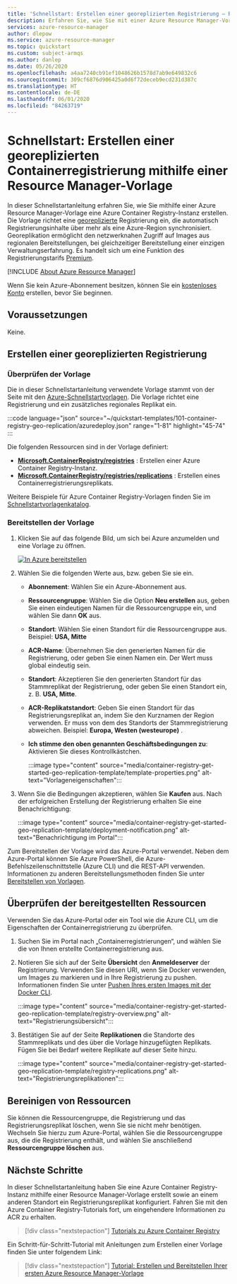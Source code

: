 ```yaml
---
title: 'Schnellstart: Erstellen einer georeplizierten Registrierung – Resource Manager-Vorlage'
description: Erfahren Sie, wie Sie mit einer Azure Resource Manager-Vorlage eine georeplizierte Azure Container Registry-Instanz erstellen.
services: azure-resource-manager
author: dlepow
ms.service: azure-resource-manager
ms.topic: quickstart
ms.custom: subject-armqs
ms.author: danlep
ms.date: 05/26/2020
ms.openlocfilehash: a4aa7240cb91ef1048626b1578d7ab9e649832c6
ms.sourcegitcommit: 309cf6876d906425a0d6f72deceb9ecd231d387c
ms.translationtype: HT
ms.contentlocale: de-DE
ms.lasthandoff: 06/01/2020
ms.locfileid: "84263719"
---
```

# <a name="quickstart-create-a-geo-replicated-container-registry-by-using-a-resource-manager-template"></a>Schnellstart: Erstellen einer georeplizierten Containerregistrierung mithilfe einer Resource Manager-Vorlage

In dieser Schnellstartanleitung erfahren Sie, wie Sie mithilfe einer Azure Resource Manager-Vorlage eine Azure Container Registry-Instanz erstellen. Die Vorlage richtet eine [georeplizierte](container-registry-geo-replication.md) Registrierung ein, die automatisch Registrierungsinhalte über mehr als eine Azure-Region synchronisiert. Georeplikation ermöglicht den netzwerknahen Zugriff auf Images aus regionalen Bereitstellungen, bei gleichzeitiger Bereitstellung einer einzigen Verwaltungserfahrung. Es handelt sich um eine Funktion des Registrierungstarifs [Premium](container-registry-skus.md). 

[!INCLUDE [About Azure Resource Manager](../../includes/resource-manager-quickstart-introduction.md)]

Wenn Sie kein Azure-Abonnement besitzen, können Sie ein [kostenloses Konto](https://azure.microsoft.com/free/) erstellen, bevor Sie beginnen.

## <a name="prerequisites"></a>Voraussetzungen

Keine.

## <a name="create-a-geo-replicated-registry"></a>Erstellen einer georeplizierten Registrierung

### <a name="review-the-template"></a>Überprüfen der Vorlage

Die in dieser Schnellstartanleitung verwendete Vorlage stammt von der Seite mit den [Azure-Schnellstartvorlagen](https://azure.microsoft.com/resources/templates/101-container-registry-geo-replication/). Die Vorlage richtet eine Registrierung und ein zusätzliches regionales Replikat ein.

:::code language="json" source="~/quickstart-templates/101-container-registry-geo-replication/azuredeploy.json" range="1-81" highlight="45-74" :::

Die folgenden Ressourcen sind in der Vorlage definiert:

* **[Microsoft.ContainerRegistry/registries](/azure/templates/microsoft.containerregistry/registries)** : Erstellen einer Azure Container Registry-Instanz.
* **[Microsoft.ContainerRegistry/registries/replications](/azure/templates/microsoft.containerregistry/registries/replications)** : Erstellen eines Containerregistrierungsreplikats.

Weitere Beispiele für Azure Container Registry-Vorlagen finden Sie im [Schnellstartvorlagenkatalog](https://azure.microsoft.com/resources/templates/?resourceType=Microsoft.Containerregistry&pageNumber=1&sort=Popular).

### <a name="deploy-the-template"></a>Bereitstellen der Vorlage

 1. Klicken Sie auf das folgende Bild, um sich bei Azure anzumelden und eine Vorlage zu öffnen.

    [![In Azure bereitstellen](../media/template-deployments/deploy-to-azure.svg)](https://portal.azure.com/#create/Microsoft.Template/uri/https%3A%2F%2Fraw.githubusercontent.com%2FAzure%2Fazure-quickstart-templates%2Fmaster%2F101-container-registry-geo-replication%2Fazuredeploy.json)

 2. Wählen Sie die folgenden Werte aus, bzw. geben Sie sie ein.

    * **Abonnement**: Wählen Sie ein Azure-Abonnement aus.
    * **Ressourcengruppe**: Wählen Sie die Option **Neu erstellen** aus, geben Sie einen eindeutigen Namen für die Ressourcengruppe ein, und wählen Sie dann **OK** aus.
    * **Standort**: Wählen Sie einen Standort für die Ressourcengruppe aus. Beispiel: **USA, Mitte**
    * **ACR-Name**: Übernehmen Sie den generierten Namen für die Registrierung, oder geben Sie einen Namen ein. Der Wert muss global eindeutig sein.
    * **Standort**: Akzeptieren Sie den generierten Standort für das Stammreplikat der Registrierung, oder geben Sie einen Standort ein, z. B. **USA, Mitte**. 
    * **ACR-Replikatstandort**: Geben Sie einen Standort für das Registrierungsreplikat an, indem Sie den Kurznamen der Region verwenden. Er muss von dem des Standorts der Stammregistrierung abweichen. Beispiel: **Europa, Westen (westeurope)** .
    * **Ich stimme den oben genannten Geschäftsbedingungen zu**: Aktivieren Sie dieses Kontrollkästchen.

        :::image type="content" source="media/container-registry-get-started-geo-replication-template/template-properties.png" alt-text="Vorlageneigenschaften":::

 3. Wenn Sie die Bedingungen akzeptieren, wählen Sie **Kaufen** aus. Nach der erfolgreichen Erstellung der Registrierung erhalten Sie eine Benachrichtigung:

     :::image type="content" source="media/container-registry-get-started-geo-replication-template/deployment-notification.png" alt-text="Benachrichtigung im Portal":::

 Zum Bereitstellen der Vorlage wird das Azure-Portal verwendet. Neben dem Azure-Portal können Sie Azure PowerShell, die Azure-Befehlszeilenschnittstelle (Azure CLI) und die REST-API verwenden. Informationen zu anderen Bereitstellungsmethoden finden Sie unter [Bereitstellen von Vorlagen](../azure-resource-manager/templates/deploy-cli.md).

## <a name="review-deployed-resources"></a>Überprüfen der bereitgestellten Ressourcen

Verwenden Sie das Azure-Portal oder ein Tool wie die Azure CLI, um die Eigenschaften der Containerregistrierung zu überprüfen.

1. Suchen Sie im Portal nach „Containerregistrierungen“, und wählen Sie die von Ihnen erstellte Containerregistrierung aus.

1. Notieren Sie sich auf der Seite **Übersicht** den **Anmeldeserver** der Registrierung. Verwenden Sie diesen URI, wenn Sie Docker verwenden, um Images zu markieren und in Ihre Registrierung zu pushen. Informationen finden Sie unter [Pushen Ihres ersten Images mit der Docker CLI](container-registry-get-started-docker-cli.md).

    :::image type="content" source="media/container-registry-get-started-geo-replication-template/registry-overview.png" alt-text="Registrierungsübersicht":::

1. Bestätigen Sie auf der Seite **Replikationen** die Standorte des Stammreplikats und des über die Vorlage hinzugefügten Replikats. Fügen Sie bei Bedarf weitere Replikate auf dieser Seite hinzu.

    :::image type="content" source="media/container-registry-get-started-geo-replication-template/registry-replications.png" alt-text="Registrierungsreplikationen":::

## <a name="clean-up-resources"></a>Bereinigen von Ressourcen

Sie können die Ressourcengruppe, die Registrierung und das Registrierungsreplikat löschen, wenn Sie sie nicht mehr benötigen. Wechseln Sie hierzu zum Azure-Portal, wählen Sie die Ressourcengruppe aus, die die Registrierung enthält, und wählen Sie anschließend **Ressourcengruppe löschen** aus.

## <a name="next-steps"></a>Nächste Schritte

In dieser Schnellstartanleitung haben Sie eine Azure Container Registry-Instanz mithilfe einer Resource Manager-Vorlage erstellt sowie an einem anderen Standort ein Registrierungsreplikat konfiguriert. Fahren Sie mit den Azure Container Registry-Tutorials fort, um eingehendere Informationen zu ACR zu erhalten.

> [!div class="nextstepaction"]
> [Tutorials zu Azure Container Registry](container-registry-tutorial-prepare-registry.md)

Ein Schritt-für-Schritt-Tutorial mit Anleitungen zum Erstellen einer Vorlage finden Sie unter folgendem Link:

> [!div class="nextstepaction"]
> [Tutorial: Erstellen und Bereitstellen Ihrer ersten Azure Resource Manager-Vorlage](../azure-resource-manager/templates/template-tutorial-create-first-template.md)

